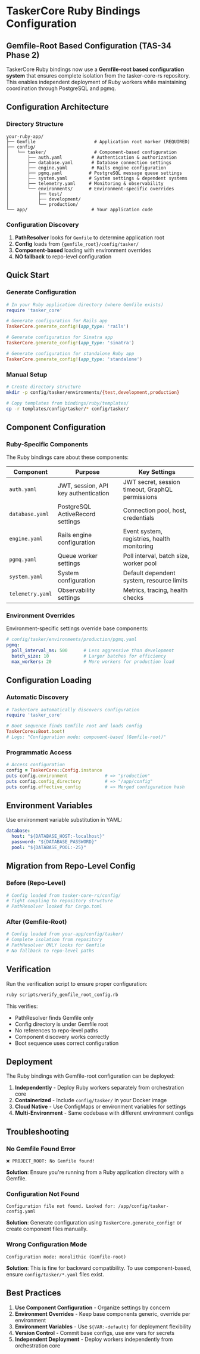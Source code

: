 # TaskerCore Ruby Bindings Configuration

## Gemfile-Root Based Configuration (TAS-34 Phase 2)

TaskerCore Ruby bindings now use a **Gemfile-root based configuration system** that ensures complete isolation from the tasker-core-rs repository. This enables independent deployment of Ruby workers while maintaining coordination through PostgreSQL and pgmq.

## Configuration Architecture

### Directory Structure
```
your-ruby-app/
├── Gemfile                      # Application root marker (REQUIRED)
├── config/
│   └── tasker/                  # Component-based configuration
│       ├── auth.yaml           # Authentication & authorization
│       ├── database.yaml       # Database connection settings
│       ├── engine.yaml         # Rails engine configuration
│       ├── pgmq.yaml          # PostgreSQL message queue settings
│       ├── system.yaml        # System settings & dependent systems
│       ├── telemetry.yaml     # Monitoring & observability
│       └── environments/      # Environment-specific overrides
│           ├── test/
│           ├── development/
│           └── production/
└── app/                        # Your application code
```

### Configuration Discovery

1. **PathResolver** looks for `Gemfile` to determine application root
2. **Config** loads from `{gemfile_root}/config/tasker/`
3. **Component-based** loading with environment overrides
4. **NO fallback** to repo-level configuration

## Quick Start

### Generate Configuration
```ruby
# In your Ruby application directory (where Gemfile exists)
require 'tasker_core'

# Generate configuration for Rails app
TaskerCore.generate_config!(app_type: 'rails')

# Generate configuration for Sinatra app
TaskerCore.generate_config!(app_type: 'sinatra')

# Generate configuration for standalone Ruby app
TaskerCore.generate_config!(app_type: 'standalone')
```

### Manual Setup
```bash
# Create directory structure
mkdir -p config/tasker/environments/{test,development,production}

# Copy templates from bindings/ruby/templates/
cp -r templates/config/tasker/* config/tasker/
```

## Component Configuration

### Ruby-Specific Components

The Ruby bindings care about these components:

| Component | Purpose | Key Settings |
|-----------|---------|--------------|
| `auth.yaml` | JWT, session, API key authentication | JWT secret, session timeout, GraphQL permissions |
| `database.yaml` | PostgreSQL ActiveRecord settings | Connection pool, host, credentials |
| `engine.yaml` | Rails engine configuration | Event system, registries, health monitoring |
| `pgmq.yaml` | Queue worker settings | Poll interval, batch size, worker pool |
| `system.yaml` | System configuration | Default dependent system, resource limits |
| `telemetry.yaml` | Observability settings | Metrics, tracing, health checks |

### Environment Overrides

Environment-specific settings override base components:

```yaml
# config/tasker/environments/production/pgmq.yaml
pgmq:
  poll_interval_ms: 500      # Less aggressive than development
  batch_size: 10             # Larger batches for efficiency
  max_workers: 20            # More workers for production load
```

## Configuration Loading

### Automatic Discovery
```ruby
# TaskerCore automatically discovers configuration
require 'tasker_core'

# Boot sequence finds Gemfile root and loads config
TaskerCore::Boot.boot!
# Logs: "Configuration mode: component-based (Gemfile-root)"
```

### Programmatic Access
```ruby
# Access configuration
config = TaskerCore::Config.instance
puts config.environment              # => "production"
puts config.config_directory         # => "/app/config"
puts config.effective_config         # => Merged configuration hash
```

## Environment Variables

Use environment variable substitution in YAML:

```yaml
database:
  host: "${DATABASE_HOST:-localhost}"
  password: "${DATABASE_PASSWORD}"
  pool: "${DATABASE_POOL:-25}"
```

## Migration from Repo-Level Config

### Before (Repo-Level)
```ruby
# Config loaded from tasker-core-rs/config/
# Tight coupling to repository structure
# PathResolver looked for Cargo.toml
```

### After (Gemfile-Root)
```ruby
# Config loaded from your-app/config/tasker/
# Complete isolation from repository
# PathResolver ONLY looks for Gemfile
# No fallback to repo-level paths
```

## Verification

Run the verification script to ensure proper configuration:

```bash
ruby scripts/verify_gemfile_root_config.rb
```

This verifies:
- PathResolver finds Gemfile only
- Config directory is under Gemfile root
- No references to repo-level paths
- Component discovery works correctly
- Boot sequence uses correct configuration

## Deployment

The Ruby bindings with Gemfile-root configuration can be deployed:

1. **Independently** - Deploy Ruby workers separately from orchestration core
2. **Containerized** - Include `config/tasker/` in your Docker image
3. **Cloud Native** - Use ConfigMaps or environment variables for settings
4. **Multi-Environment** - Same codebase with different environment configs

## Troubleshooting

### No Gemfile Found Error
```
❌ PROJECT_ROOT: No Gemfile found!
```
**Solution**: Ensure you're running from a Ruby application directory with a Gemfile.

### Configuration Not Found
```
Configuration file not found. Looked for: /app/config/tasker-config.yaml
```
**Solution**: Generate configuration using `TaskerCore.generate_config!` or create component files manually.

### Wrong Configuration Mode
```
Configuration mode: monolithic (Gemfile-root)
```
**Solution**: This is fine for backward compatibility. To use component-based, ensure `config/tasker/*.yaml` files exist.

## Best Practices

1. **Use Component Configuration** - Organize settings by concern
2. **Environment Overrides** - Keep base components generic, override per environment
3. **Environment Variables** - Use `${VAR:-default}` for deployment flexibility
4. **Version Control** - Commit base configs, use env vars for secrets
5. **Independent Deployment** - Deploy workers independently from orchestration core